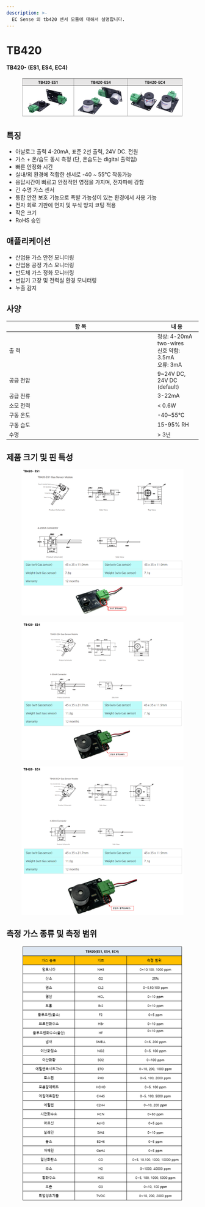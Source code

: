 ```yaml
---
description: >-
  EC Sense 의 tb420 센서 모듈에 대해서 설명합니다.
---
```


# TB420

#### TB420- (ES1, ES4, EC4)

<figure><img src="../../.gitbook/assets/tb420_mainpic.PNG" alt=""><figcaption></figcaption></figure>

## 특징

* 아날로그 출력 4-20mA, 표준 2선 출력, 24V DC. 전원
* 가스 + 온/습도 동시 측정 (단, 온습도는 digital 출력임)
* 빠른 안정화 시간
* 실내/외 환경에 적합한 센서로 -40 \~ 55℃ 작동가능
* 응답시간이 빠르고 안정적인 영점을 가지며, 전자파에 강함
* 긴 수명 가스 센서
* 통합 안전 보호 기능으로 폭발 가능성이 있는 환경에서 사용 가능
* 전자 회로 기판에 먼지 및 부식 방지 코팅 적용
* 작은 크기
* RoHS 승인

## 애플리케이션

* 산업용 가스 안전 모니터링
* 산업용 공정 가스 모니터링
* 반도체 가스 정화 모니터링
* 변압기 고장 및 전력실 환경 모니터링
* 누출 감지

## 사양

<table><thead><tr><th width="375">항 목</th><th>내 용</th></tr></thead><tbody><tr><td>출 력</td><td>정상: 4-20mA two-wires<br>신호 약함: 3.5mA<br>오류: 3mA</td></tr><tr><td>공급 전압</td><td>9~24V DC, 24V DC (default)</td></tr><tr><td>공급 전류</td><td>3-22mA</td></tr><tr><td>소모 전력</td><td>&#x3C; 0.6W</td></tr><tr><td>구동 온도</td><td>-40~55℃</td></tr><tr><td>구동 습도</td><td>15-95% RH</td></tr><tr><td>수명</td><td>> 3년</td></tr></tbody></table>

## 제품 크기 및 핀 특성

<figure><img src="../../.gitbook/assets/tb420_es1_pin_size.PNG" alt=""><figcaption></figcaption></figure>

<figure><img src="../../.gitbook/assets/tb420_es4_pin_size.PNG" alt=""><figcaption></figcaption></figure>

<figure><img src="../../.gitbook/assets/tb420_ec4_pin_size.PNG" alt=""><figcaption></figcaption></figure>

## 측정 가스 종류 및 측정 범위

<figure><img src="../../.gitbook/assets/tb420_gas_type.PNG" alt=""><figcaption></figcaption></figure>
